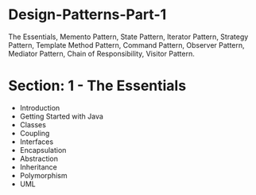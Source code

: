 # Design-Patterns-Part-1
The Essentials, Memento Pattern, State Pattern, Iterator Pattern, Strategy Pattern, Template Method Pattern, Command Pattern, Observer Pattern, Mediator Pattern, Chain of Responsibility, Visitor Pattern.

# Section: 1 - The Essentials
- Introduction
- Getting Started with Java
- Classes
- Coupling 
- Interfaces
- Encapsulation
- Abstraction
- Inheritance
- Polymorphism
- UML

